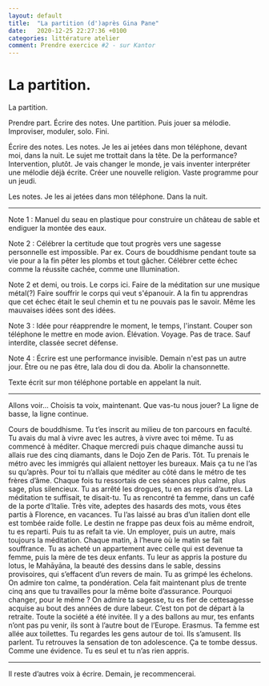 ```yaml
---
layout: default
title:  "La partition (d')après Gina Pane"
date:   2020-12-25 22:27:36 +0100
categories: littérature atelier
comment: Prendre exercice #2 - sur Kantor
---
```

# La partition.

La partition.

Prendre part. Écrire des notes. Une partition. Puis jouer sa mélodie. Improviser, moduler, solo. Fini.

Écrire des notes. Les notes. Je les ai jetées dans mon téléphone, devant moi, dans la nuit. Le sujet me trottait dans la tête. De la performance? Intervention, plutôt. Je vais changer le monde, je vais inventer interpréter une mélodie déjà écrite. Créer une nouvelle religion. Vaste programme pour un jeudi.

Les notes. Je les ai jetées dans mon téléphone. Dans la nuit.
***
Note 1 : Manuel du seau en plastique pour construire un château de sable et endiguer la montée des eaux.

Note 2 : Célébrer la certitude que tout progrès vers une sagesse personnelle est impossible. Par ex. Cours de bouddhisme pendant toute sa vie pour a la fin pêter les plombs et tout gâcher. Célébrer cette échec comme la réussite cachée, comme une Illumination.

Note 2 et demi, ou trois. Le corps ici. Faire de la méditation sur une musique métal(?) Faire souffrir le corps qui veut s'épanouir. A la fin tu apprendras que cet échec était le seul chemin et tu ne pouvais pas le savoir. Même les mauvaises idées sont des idées.

Note 3 : Idée pour réapprendre le moment, le temps, l'instant. Couper son téléphone le mettre en mode avion. Élévation. Voyage. Pas de trace. Sauf interdite, classée secret défense.

Note 4 : Écrire est une performance invisible. Demain n'est pas un autre jour.
Être ou ne pas être, lala dou di dou da.
Abolir la chansonnette.

Texte écrit sur mon téléphone portable en appelant la nuit.

*****

Allons voir… Choisis ta voix, maintenant. Que vas-tu nous jouer? La ligne de basse, la ligne continue.

Cours de bouddhisme.
Tu t’es inscrit au milieu de ton parcours en faculté. Tu avais du mal à vivre avec les autres, à vivre avec toi même. 
Tu as commencé à méditer. Chaque mercredi puis chaque dimanche aussi tu allais rue des cinq diamants, dans le Dojo Zen de Paris. Tôt. Tu prenais le métro avec les immigrés qui allaient nettoyer les bureaux. Mais ça tu ne l’as su qu’après. Pour toi tu n’allais que méditer au côté dans le métro de tes frères d’âme.
Chaque fois tu ressortais de ces séances plus calme, plus sage, plus silencieux. Tu as arrêté les drogues, tu en as repris d’autres. La méditation te suffisait, te disait-tu. Tu as rencontré ta femme, dans un café de la porte d’Italie. Très vite, adeptes des hasards des mots, vous êtes partis à Florence, en vacances. Tu l’as laissé au bras d’un italien dont elle est tombée raide folle. Le destin ne frappe pas deux fois au même endroit, tu es reparti.
Puis tu as refait ta vie. Un employer, puis un autre, mais toujours la méditation. Chaque matin, à l’heure où le matin se fait souffrance. Tu as acheté un appartement avec celle qui est devenue ta femme, puis la mère de tes deux enfants. Tu leur as appris la posture du lotus, le Mahāyāna, la beauté des dessins dans le sable, dessins provisoires, qui s’effacent d’un revers de main.
Tu as grimpé les échelons. On admire ton calme, ta pondération. Cela fait maintenant plus de trente cinq ans que tu travailles pour la même boite d’assurance. Pourquoi changer, pour le même ? On admire ta sagesse, tu es fier de cettesagesse acquise au bout des années de dure labeur.
C’est ton pot de départ à la retraite. Toute la société a été invitée. Il y a des ballons au mur, tes enfants n’ont pas pu venir, ils sont à l’autre bout de l’Europe. Erasmus. Ta femme est allée aux toilettes. Tu regardes les gens autour de toi. Ils s’amusent. Ils parlent. 
Tu retrouves la sensation de ton adolescence. Ça te tombe dessus. Comme une évidence. Tu es seul et tu n’as rien appris.

***
Il reste d’autres voix à écrire. Demain, je recommencerai.
